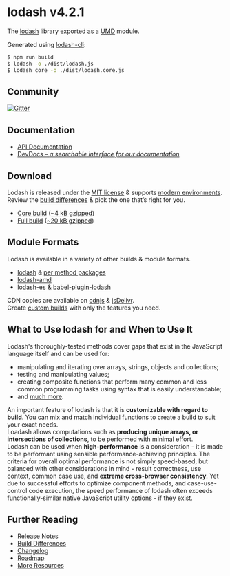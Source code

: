 # lodash v4.2.1

The [lodash](https://lodash.com/) library exported as a [UMD](https://github.com/umdjs/umd) module.

Generated using [lodash-cli](https://www.npmjs.com/package/lodash-cli):
```bash
$ npm run build
$ lodash -o ./dist/lodash.js
$ lodash core -o ./dist/lodash.core.js
```

## Community

[![Gitter](https://badges.gitter.im/lodash/lodash.svg)](https://gitter.im/lodash/lodash)

## Documentation

  * [API Documentation](https://lodash.com/docs)
  * [DevDocs – *a searchable interface for our documentation*](https://devdocs.io/lodash/)

## Download

Lodash is released under the [MIT license](https://raw.githubusercontent.com/lodash/lodash/4.2.1/LICENSE) & supports [modern environments](#support).<br>
Review the [build differences](https://github.com/lodash/lodash/wiki/build-differences) & pick the one that’s right for you.

 * [Core build](https://raw.githubusercontent.com/lodash/lodash/4.2.1/dist/lodash.core.js) ([~4 kB gzipped](https://raw.githubusercontent.com/lodash/lodash/4.2.1/dist/lodash.core.min.js))
 * [Full build](https://raw.githubusercontent.com/lodash/lodash/4.2.1/dist/lodash.js) ([~20 kB gzipped](https://raw.githubusercontent.com/lodash/lodash/4.2.1/dist/lodash.min.js))

## Module Formats

Lodash is available in a variety of other builds & module formats.

 * [lodash](https://www.npmjs.com/package/lodash) & [per method packages](https://www.npmjs.com/browse/keyword/lodash-modularized)
 * [lodash-amd](https://www.npmjs.com/package/lodash-amd)
 * [lodash-es](https://www.npmjs.com/package/lodash-es) & [babel-plugin-lodash](https://www.npmjs.com/package/babel-plugin-lodash)

CDN copies are available on [cdnjs](https://cdnjs.com/) & [jsDelivr](http://www.jsdelivr.com/).<br>
Create [custom builds](https://lodash.com/custom-builds) with only the features you need.

## What to Use lodash for and When to Use It  

Lodash's thoroughly-tested methods cover gaps that exist in the JavaScript language itself and can be used for:

* manipulating and iterating over arrays, strings, objects and collections;
* testing and manipulating values;
* creating composite functions that perform many common and less common programming tasks using syntax that is easily understandable;
* and [much more](https://lodash.com/docs).

An important feature of lodash is that it is **customizable with regard to build**. You can mix and match individual functions to create a build to suit your exact needs.  
Loadash allows computations such as **producing unique arrays, or intersections of collections**, to be performed with minimal effort.  
Lodash can be used when **high-performance** is a consideration - it is made to be performant using sensible performance-achieving principles. The criteria for overall optimal performance is not simply speed-based, but balanced with other considerations in mind - result correctness, use context, common case use, and **extreme cross-browser consistency**. Yet due to successful efforts to optimize component methods, and case-use-control code execution, the speed performance of lodash often exceeds functionally-similar native JavaScript utility options - if they exist.

## Further Reading

  * [Release Notes](https://github.com/lodash/lodash/releases/tag/4.0.0)
  * [Build Differences](https://github.com/lodash/lodash/wiki/Build-Differences)
  * [Changelog](https://github.com/lodash/lodash/wiki/Changelog)
  * [Roadmap](https://github.com/lodash/lodash/wiki/Roadmap)
  * [More Resources](https://github.com/lodash/lodash/wiki/Resources)
